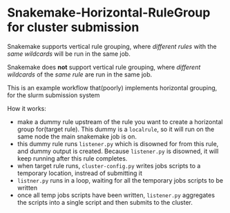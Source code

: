 # Snakemake-Horizontal-RuleGroup for cluster submission

Snakemake supports vertical rule grouping, where *different rules* with the *same wildcards* will be run in the same job.

Snakemake does **not** support vertical rule grouping, where *different wildcards* of the *same rule* are run in the same job. 

This is an example workflow that(poorly) implements horizontal grouping, for the slurm submission system

How it works:
 - make a dummy rule upstream of the rule you want to create a horizontal group for(target rule). This dummy is a `localrule`, so it will run on the same node the main snakemake job is on.
 - this dummy rule runs `listener.py` which is disowned for from this rule, and dummy output is created. Because `listener.py` is disowned, it will keep running after this rule completes.
 - when target rule runs, `cluster-config.py` writes jobs scripts to a temporary location, instread of submitting it
 - `listner.py` runs in a loop, waiting for all the temporary jobs scripts to be written
 - once all temp jobs scripts have been written, `listener.py` aggregates the scripts into a single script and then submits to the cluster. 
